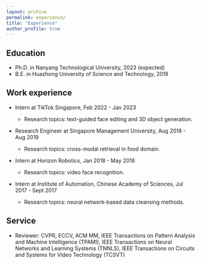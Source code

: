 ```yaml
---
layout: archive
permalink: experience/
title: "Experience"
author_profile: true
---
```



## Education

* Ph.D. in Nanyang Technological University, 2023 (expected)
* B.E. in Huazhong University of Science and Technology, 2018


## Work experience
* Intern at TikTok Singapore, Feb 2022 - Jan 2023
  * Research topics: text-guided face editing and 3D object generation.

* Research Engineer at Singapore Management University, Aug 2018 - Aug 2019
  * Research topics: cross-modal retrieval in food domain.

* Intern at Horizon Robotics, Jan 2018 - May 2018
  * Research topics: video face recognition.

* Intern at Institute of Automation, Chinese Academy of Sciences, Jul 2017 - Sept 2017
  * Research topics: neural network-based data cleansing methods.


## Service
* Reviewer: CVPR, ECCV, ACM MM, IEEE Transactions on Pattern Analysis and Machine Intelligence (TPAMI), IEEE Transactions on Neural Networks and Learning Systems (TNNLS), IEEE Transactions on Circuits and Systems for Video Technology (TCSVT)
